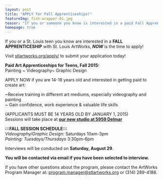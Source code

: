 ```yaml
---
layout: post
title: "APPLY for Fall Apprenticeships!"
featureImg: fish-wrapper-01.jpg
teaser: "If you or someone you know is interested in a paid Fall Apprenticeship with St. Louis ArtWorks, NOW is the time to apply! Click here for more information!"
homepage: true
---
```

 

If you or a St. Louis teen you know are interested in a **FALL APPRENTICESHIP** with St. Louis ArtWorks, _**NOW**_ is the time to apply!

Visit [stlartworks.org/apply/](http://stlartworks.org/apply/) to submit your application today!

**Paid Art Apprenticeships for Teens, Fall 2015:**  
Painting ~ Videography~ Graphic Design

APPLY NOW if you are 14-18 years old and interested in getting paid to create art:

~Receive training in different art mediums, especially videography and painting   
~ Gain confidence, work experience &amp; valuable life skills

(APPLICANTS MUST BE 14 YEARS OLD BY JANUARY 1, 2015)  
Sessions will take place at **[our new studio at 5959 Delmar](https://www.google.com/maps/place/5959+Delmar+Blvd,+St+Louis,+MO+63112/@38.6548341,-90.2927678,17z/data=!4m2!3m1!1s0x87df4aacff16250b:0xef4a139e5304dde7)**

**:::FALL SESSION SCHEDULE:::**  
_Videography/Graphic Design:_ Saturdays 10am-3pm  
_Painting: Tuesdays/Thursdays_ 3:30pm-6pm

Interviews will be conducted on **Saturday, August 29**.

**You will be contacted via email if you have been selected to interview.**

If you have other questions about the program, please contact the ArtWorks Program Manager at: [program.manager@stlartworks.org](javascript:void&#40;location.href=) or (314) 289-4188.